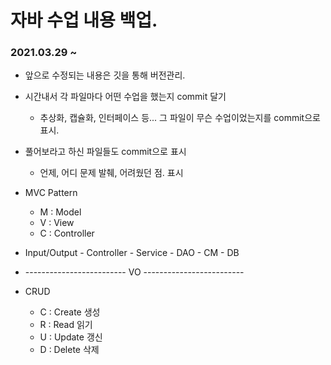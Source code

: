 # 자바 수업 내용 백업.

### 2021.03.29 ~ 

- 앞으로 수정되는 내용은 깃을 통해 버전관리.
- 시간내서 각 파일마다 어떤 수업을 했는지 commit 달기
  - 추상화, 캡슐화, 인터페이스 등... 그 파일이 무슨 수업이었는지를 commit으로 표시.

- 풀어보라고 하신 파일들도 commit으로 표시

  - 언제, 어디 문제 발췌, 어려웠던 점. 표시

- MVC Pattern
  - M : Model
  - V : View
  - C : Controller

- Input/Output - Controller - Service - DAO - CM - DB
- ------------------------- VO -------------------------

- CRUD
  - C : Create  생성
  - R : Read    읽기
  - U : Update  갱신
  - D : Delete  삭제

